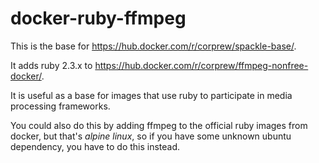 # docker-ruby-ffmpeg

This is the base for https://hub.docker.com/r/corprew/spackle-base/.

It adds ruby 2.3.x to https://hub.docker.com/r/corprew/ffmpeg-nonfree-docker/.

It is useful as a base for images that use ruby to participate in media processing frameworks.

You could also do this by adding ffmpeg to the official ruby images from docker, but that's *alpine linux*, so if you have some unknown ubuntu dependency, you have to do this instead.

